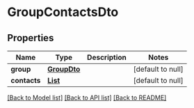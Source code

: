 # GroupContactsDto
## Properties

Name | Type | Description | Notes
------------ | ------------- | ------------- | -------------
**group** | [**GroupDto**](GroupDto) |  | [default to null]
**contacts** | [**List**](ContactDto) |  | [default to null]

[[Back to Model list]](../README#documentation-for-models) [[Back to API list]](../README#documentation-for-api-endpoints) [[Back to README]](../README)

